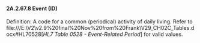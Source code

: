#### 2A.2.67.8 Event (ID)

Definition: A code for a common (periodical) activity of daily living. Refer to file:///E:\V2\v2.9%20final%20Nov%20from%20Frank\V29_CH02C_Tables.docx#HL70528[_HL7 Table 0528 - Event-Related Period_] for valid values.

